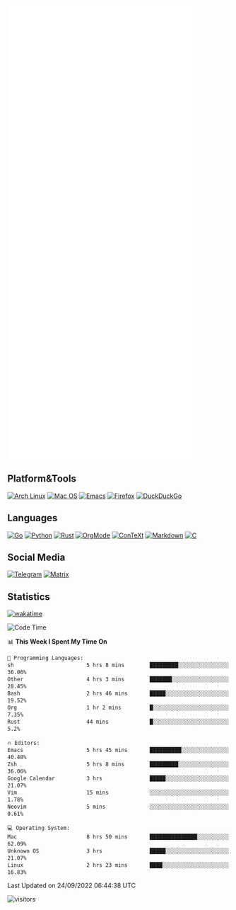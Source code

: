![Metrics](https://github.com/SteamedFish/SteamedFish/blob/master/github-metrics.svg)

## Platform&Tools

[![Arch Linux](https://img.shields.io/badge/ArchLinux-1793D1?logo=arch-linux&logoColor=fff&style=flat-square)](https://archlinux.org/)
[![Mac OS](https://img.shields.io/badge/MacOS-000000?style=flat-square&logo=macos&logoColor=F0F0F0)](https://www.apple.com/macos/)
[![Emacs](https://img.shields.io/badge/Emacs-%237F5AB6.svg?&style=flat-square&logo=gnu-emacs&logoColor=white)](https://www.gnu.org/software/emacs/)
[![Firefox](https://img.shields.io/badge/Firefox-FF7139?style=flat-square&logo=Firefox-Browser&logoColor=white)](https://firefox.com/)
[![DuckDuckGo](https://img.shields.io/badge/DuckDuckGo-DE5833?style=flat-square&logo=DuckDuckGo&logoColor=white)](https://duckduckgo.com/)

## Languages

[![Go](https://img.shields.io/badge/Golang-%2300ADD8.svg?style=flat-square&logo=go&logoColor=white)](https://golang.org/)
[![Python](https://img.shields.io/badge/Python-3670A0?style=flat-square&logo=python&logoColor=ffdd54)](https://www.python.org/)
[![Rust](https://img.shields.io/badge/Rust-%23000000.svg?style=flat-square&logo=rust&logoColor=white)](https://www.rust-lang.org/)
[![OrgMode](https://img.shields.io/badge/OrgMode-%23000000.svg?style=flat-square&logo=org&logoColor=white)](https://orgmode.org/)
[![ConTeXt](https://img.shields.io/badge/ConTeXt-%23008080.svg?style=flat-square&logo=latex&logoColor=white)](https://contextgarden.net/)
[![Markdown](https://img.shields.io/badge/MarkDown-%23000000.svg?style=flat-square&logo=markdown&logoColor=white)](https://daringfireball.net/projects/markdown/)
[![C](https://img.shields.io/badge/C-%2300599C.svg?style=flat-square&logo=c&logoColor=white)](https://www.iso.org/standard/74528.html)

## Social Media
[![Telegram](https://img.shields.io/badge/SteamedFish-2CA5E0?style=social&logo=telegram&logoColor=white)](https://t.me/SteamedFish)
[![Matrix](https://img.shields.io/badge/SteamedFish-2CA5E0?style=social&logo=matrix&logoColor=black)](https://matrix.to/#/@i:steamedfish.org)

## Statistics
[![wakatime](https://wakatime.com/badge/user/168280d6-fcf2-4b4f-ad3a-dc4612f35b38.svg)](https://wakatime.com/@168280d6-fcf2-4b4f-ad3a-dc4612f35b38)

<!--START_SECTION:waka-->
![Code Time](http://img.shields.io/badge/Code%20Time-2%2C023%20hrs%2010%20mins-blue)

📊 **This Week I Spent My Time On** 

```text
💬 Programming Languages: 
sh                       5 hrs 8 mins        █████████░░░░░░░░░░░░░░░░   36.06% 
Other                    4 hrs 3 mins        ███████░░░░░░░░░░░░░░░░░░   28.45% 
Bash                     2 hrs 46 mins       █████░░░░░░░░░░░░░░░░░░░░   19.52% 
Org                      1 hr 2 mins         █░░░░░░░░░░░░░░░░░░░░░░░░   7.35% 
Rust                     44 mins             █░░░░░░░░░░░░░░░░░░░░░░░░   5.2%

🔥 Editors: 
Emacs                    5 hrs 45 mins       ██████████░░░░░░░░░░░░░░░   40.48% 
Zsh                      5 hrs 8 mins        █████████░░░░░░░░░░░░░░░░   36.06% 
Google Calendar          3 hrs               █████░░░░░░░░░░░░░░░░░░░░   21.07% 
Vim                      15 mins             ░░░░░░░░░░░░░░░░░░░░░░░░░   1.78% 
Neovim                   5 mins              ░░░░░░░░░░░░░░░░░░░░░░░░░   0.61%

💻 Operating System: 
Mac                      8 hrs 50 mins       ███████████████░░░░░░░░░░   62.09% 
Unknown OS               3 hrs               █████░░░░░░░░░░░░░░░░░░░░   21.07% 
Linux                    2 hrs 23 mins       ████░░░░░░░░░░░░░░░░░░░░░   16.83%

```


 Last Updated on 24/09/2022 06:44:38 UTC
<!--END_SECTION:waka-->

![visitors](https://visitor-badge.laobi.icu/badge?page_id=SteamedFish.SteamedFish)
